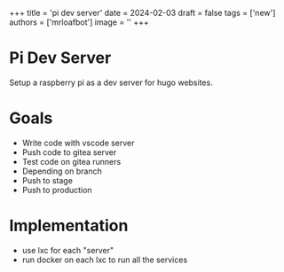 
+++
title = 'pi dev server'
date = 2024-02-03
draft = false
tags = ['new']
authors = ['mrloafbot']
image = ''
+++

# Pi Dev Server

Setup a raspberry pi as a dev server for hugo websites. 

# Goals

* Write code with vscode server
* Push code to gitea server
* Test code on  gitea runners
* Depending on branch 
* Push to stage
* Push to production

# Implementation

* use lxc for each "server"
* run docker on each lxc to run all the services

